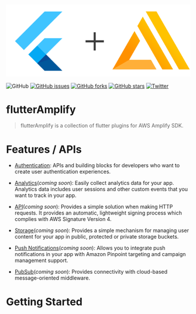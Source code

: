 <!-- docs/README.md -->

![logo](_media/logo.png)

![GitHub](https://img.shields.io/github/license/agnostech/flutter_amplify) [![GitHub issues](https://img.shields.io/github/issues/agnostech/flutter_amplify)](https://github.com/agnostech/flutter_amplify/issues) [![GitHub forks](https://img.shields.io/github/forks/agnostech/flutter_amplify)](https://github.com/agnostech/flutter_amplify/network) [![GitHub stars](https://img.shields.io/github/stars/agnostech/flutter_amplify)](https://github.com/agnostech/flutter_amplify/stargazers) [![Twitter](https://img.shields.io/twitter/url?style=social)](https://twitter.com/intent/tweet?text=Wow:&url=https%3A%2F%2Fgithub.com%2Fagnostech%2Fflutter_amplify%2F)

# flutterAmplify

> flutterAmplify is a collection of flutter plugins for AWS Amplify SDK.

# Features / APIs

- [Authentication](https://github.com/agnostech/flutter_amplify/tree/master/flutter_aws_amplify_cognito): APIs and building blocks for developers who want to create user authentication experiences.

- [Analytics](https://github.com/agnostech/flutter_amplify)(_coming soon_): Easily collect analytics data for your app. Analytics data includes user sessions and other custom events that you want to track in your app.

- [API](https://github.com/agnostech/flutter_amplify)(_coming soon_): Provides a simple solution when making HTTP requests. It provides an automatic, lightweight signing process which complies with AWS Signature Version 4.

- [Storage](https://github.com/agnostech/flutter_amplify)(_coming soon_): Provides a simple mechanism for managing user content for your app in public, protected or private storage buckets.

- [Push Notifications](https://github.com/agnostech/flutter_amplify)(_coming soon_): Allows you to integrate push notifications in your app with Amazon Pinpoint targeting and campaign management support.

- [PubSub](https://github.com/agnostech/flutter_amplify)(_coming soon_): Provides connectivity with cloud-based message-oriented middleware.

# Getting Started
